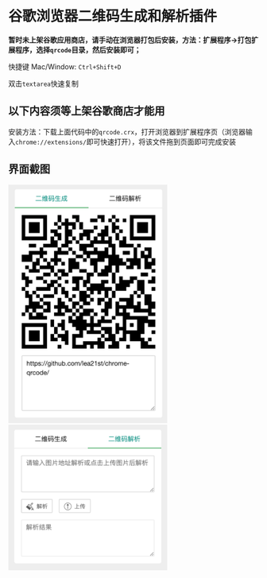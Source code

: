 谷歌浏览器二维码生成和解析插件
===============
**暂时未上架谷歌应用商店，请手动在浏览器打包后安装，方法：扩展程序->打包扩展程序，选择`qrcode`目录，然后安装即可；**

快捷键 Mac/Window: `Ctrl+Shift+D`

双击`textarea`快速复制


## 以下内容须等上架谷歌商店才能用
安装方法：下载上面代码中的`qrcode.crx`，打开浏览器到扩展程序页（浏览器输入`chrome://extensions/`即可快速打开），将该文件拖到页面即可完成安装

## **界面截图**
<img src="1.png" width="320"/><img src="2.png" width="320"/>
